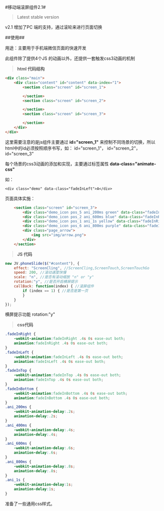 #移动端滚屏组件2.1#

> Latest stable version

v2.1
增加了PC 端的支持，通过滚轮来进行页面切换



##使用##

用途：主要用于手机端微信页面的快速开发


此组件除了提供4个JS 的动画以外，还提供一套触发css3动画的机制


> **html 代码结构**

```html
<div class="main">
	<div class="content" id="content" data-index="1">
		<section class="screen" id="screen_1">

		</section>
		<section class="screen" id="screen_2">

		</section>
		<section class="screen" id="screen_3">

		</section>
	</div>
</div>
```

这里需要注意的是js组件主要通过 **id="screen_1"** 来控制不同场景的切换，所以html中的id必须按照顺序书写，如：
 id="screen_1"， id="screen_2"， id="screen_3"

每个场景的css3动画的添加和实现，主要通过标签属性 **data-class="animate-css"**

如：

	<div class="demo" data-class="fadeInLeft">A</div>

页面具体实施：

```html
    <section class="screen" id="screen_3">
		<div class="demo_icon pos_5 ani_200ms green" data-class="fadeInLeft">A</div>
		<div class="demo_icon pos_2 ani_600ms blue" data-class="fadeInRight">B</div>
		<div class="demo_icon pos_1 ani_1s yellow" data-class="fadeInRight">C</div>
		<div class="demo_icon pos_6 ani_800ms purple" data-class="fadeInLeft">D</div>
		<div class="page_arrow">
			<img src="img/arrow.png">
		</div>
	</section>
```


> **JS 代码**

```javascript
new JV.phoneSlide($("#content"), {
	effect: "ScreenCling", //ScreenCling,ScreenTouch,ScreenTouchGo
	speed: 200, //滚动速度快慢
	scale: "n", //是否有滚动缩放 "n" or "y"
	rotation:"y", //是否开启横屏提示
	callBack: function(index) { //滚屏组件
		if (index == 1) { //是否是第一页
		}
	}
});
```

横屏提示功能 rotation:"y"


> **css代码**

```css
.fadeInRight {
    -webkit-animation:fadeInRight .4s 0s ease-out both;
    animation:fadeInRight .4s 0s ease-out both;
}
.fadeInLeft {
    -webkit-animation:fadeInLeft .4s 0s ease-out both;
    animation:fadeInLeft .4s 0s ease-out both;
}
.fadeInTop {
    -webkit-animation:fadeInTop .4s 0s ease-out both;
    animation:fadeInTop .4s 0s ease-out both;
}
.fadeInBottom {
    -webkit-animation:fadeInBottom .4s 0s ease-out both;
    animation:fadeInBottom .4s 0s ease-out both;
}
.ani_200ms {
    -webkit-animation-delay:.2s;
    animation-delay:.2s;
}
.ani_400ms {
    -webkit-animation-delay:.4s;
    animation-delay:.4s;
}
.ani_600ms {
    -webkit-animation-delay:.6s;
    animation-delay:.6s;
}
.ani_800ms {
    -webkit-animation-delay:.8s;
    animation-delay:.8s;
}
.ani_1s {
    -webkit-animation-delay:1s;
    animation-delay:1s;
}

```

准备了一些通用css样式。

